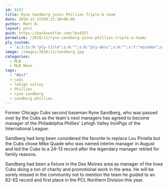 ```yaml
---
id: 9157
title: Ryne Sandberg joins Phillies Triple-A team
date: 2010-11-15T09:23:30+00:00
author: Matt B.
layout: post
guid: https://backseatfan.com/?p=9157
permalink: /2010/11/ryne-sandberg-joins-phillies-triple-a-team/
ply_custom:
  - 'a:3:{s:9:"ply-title";s:0:"";s:8:"ply-desc";s:0:"";s:7:"noindex";s:0:"";}'
image: /images/2010/11/sandberg.jpg
categories:
  - MLB
  - MLB News
tags:
  - "#bsf"
  - cubs
  - lehigh valley
  - Phillies
  - ryne sandberg
  - sandberg phillies
---
```


<div class="entry">
  <p>
    Former Chicago Cubs second baseman Ryne Sandberg, who was passed over by the Cubs as the team's next managers has agreed to become manager of the Philadelphia Phillies' Lehigh Valley IronPigs of the International League.
  </p>

  <p>
    Sandberg had long been considered the favorite to replace Lou Piniella but the Cubs chose Mike Quade who was named interim manager in August and led the Cubs to a 24-13 record after the legendary manager retired for family reasons.
  </p>

  <p>
    Sandberg had been a fixture in the Des Moines area as manager of the Iowa Cubs doing a ton of charity and promotional work in the area. He will be sorely missed in the community not to mention the team he guided to an 82-62 record and first place in the PCL Northern Division this year.
  </p>
</div>
